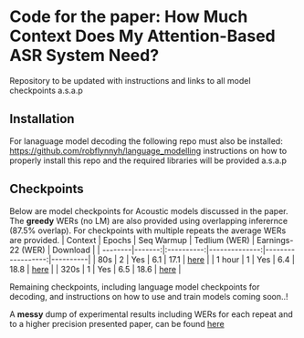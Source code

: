 # Code for the paper: How Much Context Does My Attention-Based ASR System Need?
Repository to be updated with instructions and links to all model checkpoints a.s.a.p
## Installation
For lanaguage model decoding the following repo must also be installed: https://github.com/robflynnyh/language_modelling
instructions on how to properly install this repo and the required libraries will be provided a.s.a.p

## Checkpoints
Below are model checkpoints for Acoustic models discussed in the paper. The <b>greedy</b> WERs (no LM) are also provided using overlapping inferernce (87.5% overlap). For checkpoints with multiple repeats the average WERs are provided.
| Context | Epochs | Seq Warmup | Tedlium (WER) | Earnings-22 (WER) | Download |
| --------|-------:|:----------:|--------------:|------------------:|----------|
|  80s    |    2   |  Yes       |       6.1     |      17.1         | [here](https://huggingface.co/rjflynn2/lcasr-80s-epoch-2/) |
|  1 hour |    1   |  Yes       |       6.4     |      18.8         | [here](https://huggingface.co/rjflynn2/lcasr-1hour) |
|  320s   |    1   | Yes        |       6.5     |      18.6         | [here](https://huggingface.co/rjflynn2/lcasr-320s) |

Remaining checkpoints, including language model checkpoints for decoding, and instructions on how to use and train models coming soon..!


A <b>messy</b> dump of experimental results including WERs for each repeat and to a higher precision presented paper, can be found [here](https://github.com/robflynnyh/long-context-asr/blob/main/artifacts/experiment_dump.pdf)
